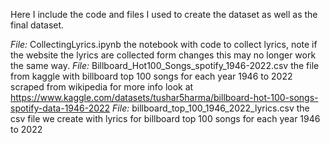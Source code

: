 Here I include the code and files I used to create the dataset as well as the final dataset.

*File:* CollectingLyrics.ipynb the notebook with code to collect lyrics, note if the website the lyrics are collected form changes this may no longer work the same way. 
*File:* Billboard_Hot100_Songs_spotify_1946-2022.csv the file from kaggle with billboard top 100 songs for each year 1946 to 2022 scraped from wikipedia for more info look at https://www.kaggle.com/datasets/tushar5harma/billboard-hot-100-songs-spotify-data-1946-2022
*File:* billboard_top_100_1946_2022_lyrics.csv the csv file we create with lyrics for billboard top 100 songs for each year 1946 to 2022
 
